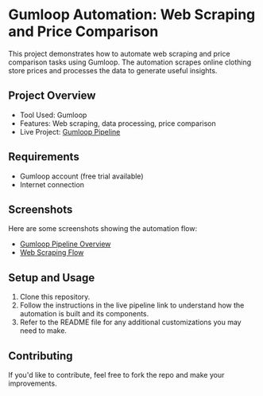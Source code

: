 # Gumloop Automation: Web Scraping and Price Comparison

This project demonstrates how to automate web scraping and price comparison tasks using Gumloop. The automation scrapes online clothing store prices and processes the data to generate useful insights.

## Project Overview
- Tool Used: Gumloop
- Features: Web scraping, data processing, price comparison
- Live Project: [Gumloop Pipeline](https://www.gumloop.com/pipeline?workbook_id=4R8zQ5PqU2hdqjSoCt9XVf)

## Requirements
- Gumloop account (free trial available)
- Internet connection

## Screenshots
Here are some screenshots showing the automation flow:
- [Gumloop Pipeline Overview](screenshots/gumloop_pipeline_overview.png)
- [Web Scraping Flow](screenshots/web_scraping_flow.png)


## Setup and Usage
1. Clone this repository.
2. Follow the instructions in the live pipeline link to understand how the automation is built and its components.
3. Refer to the README file for any additional customizations you may need to make.

## Contributing
If you'd like to contribute, feel free to fork the repo and make your improvements.
